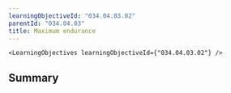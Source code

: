 ```yaml
---
learningObjectiveId: "034.04.03.02"
parentId: "034.04.03"
title: Maximum endurance
---
```


```tsx eval
<LearningObjectives learningObjectiveId={"034.04.03.02"} />
```

## Summary
